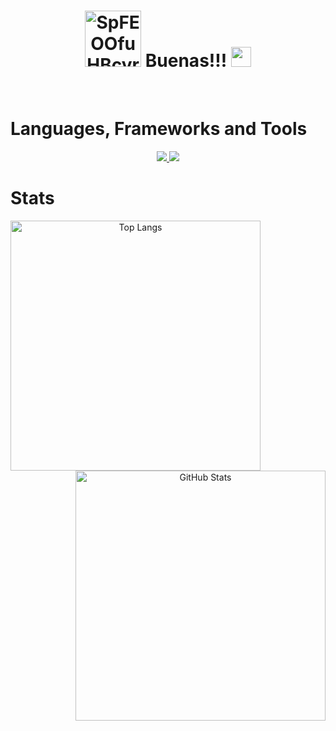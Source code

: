 <h1 align="center">
  <img src="https://github.com/lucasleos/lucasleos/assets/101786950/7c54c75b-395b-455f-8a23-56360bdb81f9" alt="SpFEOOfuHBcyrEIkuC" width="90"/>
  Buenas!!! <a href="https://www.blackcater.win/" target="_blank"></a> 
  <img src="https://github.com/blackcater/blackcater/raw/main/images/Hi.gif" height="32" />
</h1>

<br>

# Languages, Frameworks and Tools

<p align="center">
  <a href="https://skillicons.dev">
    <img src="https://skillicons.dev/icons?i=typescript,java,kotlin,c,angular,spring,mysql,docker,git,linux" />
    <img src="https://skillicons.dev/icons?i=git,html,css,js,firebase,androidstudio,bash,eclipse,postgres,idea" />
  </a>
</p>

# Stats

<p align="center">
  <img src="https://github-readme-stats.vercel.app/api/top-langs/?username=lucasleos&layout=compact&langs_count=10&theme=dark&border_radius=10" alt="Top Langs" width="400" align="left" />
  <img src="https://github-readme-stats.vercel.app/api?username=lucasleos&show_icons=true&include_all_commits=true&count_private=true&theme=dark&border_radius=10" alt="GitHub Stats" width="400" align="right"/>
</p>
